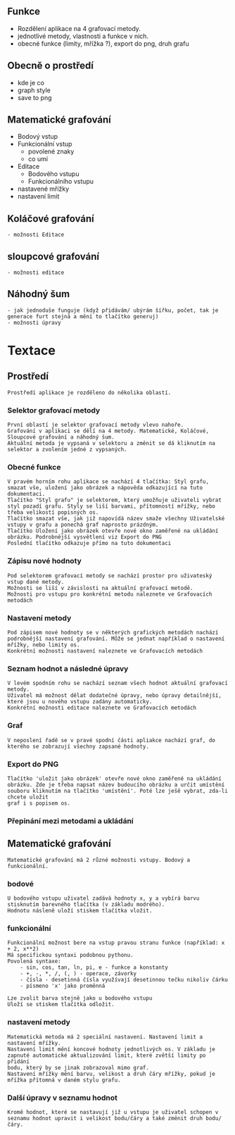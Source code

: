 ## Funkce

- Rozdělení aplikace na 4 grafovací metody.
- jednotlivé metody, vlastnosti a funkce v nich.
- obecné funkce (limity, mřížka ?), export do png, druh grafu

## Obecně o prostředí
- kde je co
- graph style
- save to png
 
## Matematické grafování
- Bodový vstup
- Funkcionální vstup
    - povolené znaky
    - co umí
- Editace 
    - Bodového vstupu
    - Funkcionálního vstupu
- nastavené mřížky
- nastavení limit

## Koláčové grafování
    - možnosti Editace

## sloupcové grafování
    - možnosti editace

## Náhodný šum
    - jak jednoduše funguje (když přidávám/ ubýrám šířku, počet, tak je generace furt stejná a mění to tlačítko generuj)
    - možnosti úpravy

# Textace

## Prostředí
    Prostředí aplikace je rozděleno do několika oblastí.
### Selektor grafovací metody  
    První oblastí je selektor grafovací metody vlevo nahoře. 
    Grafování v aplikaci se dělí na 4 metody. Matematické, Koláčové, Sloupcové grafování a náhodný šum.
    Aktuální metoda je vypsaná v selektoru a změnit se dá kliknutím na selektor a zvolením jedné z vypsaných.
    
### Obecné funkce
    V pravém horním rohu aplikace se nachází 4 tlačítka: Styl grafu, smazat vše, uložení jako obrázek a nápověda odkazující na tuto dokumentaci.
    Tlačítko "Styl grafu" je selektorem, který umožňuje uživateli vybrat styl pozadí grafu. Styly se liší barvami, přítomností mřížky, nebo třeba velikostí popisných os. 
    Tlačítko smazat vše, jak již napovídá název smaže všechny Uživatelské vstupy v grafu a ponechá graf naprosto prázdným.
    Tlačítko Uložení jako obrázek otevře nové okno zaměřené na ukládání obrázku. Podrobnější vysvětlení viz Export do PNG
    Poslední tlačítko odkazuje přímo na tuto dokumentaci

### Zápisu nové hodnoty
    Pod selektorem grafovací metody se nachází prostor pro uživateský vstup dané metody. 
    Možnosti se liší v závislosti na aktuální grafovací metodě. 
    Možnosti pro vstupu pro konkrétní metodu naleznete ve Grafovacích metodách 
### Nastavení metody
    Pod zápisem nové hodnoty se v některých grafických metodách nachází podrobnější nastavení grafování. Může se jednat například o nastavení mřížky, nebo limity os. 
    Konkrétní možnosti nastavení naleznete ve Grafovacích metodách 
### Seznam hodnot a následné úpravy
    V levém spodním rohu se nachází seznam všech hodnot aktuální grafovací metody. 
    Uživatel má možnost dělat dodatečné úpravy, nebo úpravy detailnější, které jsou u nového vstupu zadány automaticky.
    Konkrétní možnosti editace naleznete ve Grafovacích metodách 
### Graf
    V neposlení řadě se v pravé spodní části apliakce nachází graf, do kterého se zobrazují všechny zapsané hodnoty.

### Export do PNG
    Tlačítko 'uložit jako obrázek' otevře nové okno zaměřené na ukládání obrázku. Zde je třeba napsat název budoucího obrázku a určit umístění souboru kliknutím na tlačítko 'umístění'. Poté lze ješě vybrat, zda-li chcete uložit 
    graf i s popisem os.

### Přepinání mezi metodami a ukládání

## Matematické grafování 
    Matematické grafování má 2 různé možnosti vstupy. Bodový a funkcionální. 
### bodové
    U bodového vstupu uživatel zadává hodnoty x, y a vybírá barvu stisknutím barevného tlačítka (v základu modrého).
    Hodnotu násleně uloží stiskem tlačítka vložit.
### funkcionální
    Funkcionální možnost bere na vstup pravou stranu funkce (například: x + 2, x**2)
    Má specifickou syntaxi podobnou pythonu.
    Povolená syntaxe: 
        - sin, cos, tan, ln, pi, e - funkce a konstanty
        - +, -, *, /, (, ) - operace, závorky
        - čísla - desetinná čísla využívají desetinnou tečku nikoliv čárku
        - písmeno 'x' jako proměnná

    Lze zvolit barva stejně jako u bodového vstupu 
    Uloží se stiskem tlačítka odložit.

### nastavení metody 
    Matematická metoda má 2 speciální nastavení. Nastavení limit a nastavení mřížky. 
    Nastavení limit mění koncové hodnoty jednotlivých os. V základu je zapnuté automatické aktualizování limit, které zvětší limity po přidání 
    bodu, který by se jinak zobrazoval mimo graf. 
    Nastavení mřížky mění barvu, velikost a druh čáry mřížky, pokud je mřížka přítomná v daném stylu grafu. 

### Další úpravy v seznamu hodnot 
    Kromě hodnot, které se nastavují již u vstupu je uživatel schopen v seznamu hodnot upravit i velikost bodu/čáry a také změnit druh bodu/čáry.